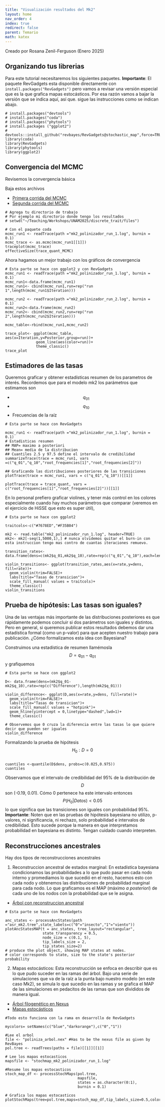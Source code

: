 ```yaml
---
title: "Visualización resultados del Mk2"
layout: home
nav_order: 4
index: true
redirect: false
parent: Temario
math: katex
---
```


Creado por Rosana Zenil-Ferguson (Enero 2025)

## Organizando tus librerias

Para este tutorial necesitaremos los siguientes paquetes. **Importante**: El paquete RevGadgets esta disponible directamente con ``install.packages("RevGadgets")`` pero vamos a revisar una versión especial que es la que grafica mapas estocásticos. Por esa razón vamos a bajar la versión que se indica aquí, así que. sigue las instrucciones como se indican abajo. 

```
# install.packages("devtools")
# install.packages("coda")
# install.packages("phytools")
# install.packages ("ggplot2")
# devtools::install_github("revbayes/RevGadgets@stochastic_map",force=TRUE)
library(coda)
library(RevGadgets)
library(phytools)
library(ggplot2)
```

## Convergencia del MCMC

Revisemos la convergencia básica

Baja estos archivos
+ [Primera corrida del MCMC](files/mk2_polinizador_run_1.log)
+ [Segunda corrida del MCMC](files/mk2_polinizador_run_2.log)

```
# Agrega tu directorio de trabajo
# Por ejemplo mi directorio donde tengo los resultados
# setwd("~/Teaching/Workshops/UNAM2025/discrete_trait/files")

# Con el paquete coda
mcmc_run1 <- readTrace(path ="mk2_polinizador_run_1.log", burnin = 0.1)
mcmc_trace <- as.mcmc(mcmc_run1[[1]])
traceplot(mcmc_trace)
effectiveSize(trace_quant_MCMC)

```

Ahora hagamos un mejor trabajo con los gráficos de convergencia

```
# Esta parte se hace con ggplot2 y con RevGadgets
mcmc_run1 <- readTrace(path ="mk2_polinizador_run_1.log", burnin = 0.1)
mcmc_run1<-data.frame(mcmc_run1)
mcmc_run1<- cbind(mcmc_run1,run=rep("run 1",length(mcmc_run1$Iteration)))

mcmc_run2 <- readTrace(path ="mk2_polinizador_run_2.log", burnin = 0.1)
mcmc_run2<-data.frame(mcmc_run2)
mcmc_run2<- cbind(mcmc_run2,run=rep("run 2",length(mcmc_run2$Iteration)))

mcmc_table<-rbind(mcmc_run1,mcmc_run2)

trace_plot<- ggplot(mcmc_table, aes(x=Iteration,y=Posterior,group=run))+
              geom_line(aes(color=run))+
              theme_classic()
trace_plot

```

## Estimadores de las tasas

Queremos graficar y obtener estadísticas resumen de los parametros de interés. Recordemos que para el modelo mk2 los parámetros que estimamos son

+ $$q_{01}$$
+ $$q_{10}$$
+ Frecuencias de la raíz

```
# Esta parte se hace con RevGadgets

mcmc_run1 <- readTrace(path ="mk2_polinizador_run_1.log", burnin = 0.1)
# Estadisticas resumen
## MAP= maximo a posteriori
## Mean= media de la distribucion
## Cuantiles 2.5 y 97.5 define el intervalo de credibilidad
summarizeTrace(trace = mcmc_run1, vars =c("q_01","q_10","root_frequencies[1]","root_frequencies[2]"))

## Graficando las distribuciones posteriores de las transiciones
plotTrace(trace = mcmc_run1, vars = c("q_01","q_10"))[[1]]

plotTrace(trace = trace_quant, vars = c("root_frequencies[1]","root_frequencies[2]"))[[1]]
```

En lo personal prefiero graficar violines, y tener más control en los colores especialmente cuando hay muchos parámetros que comparar (veremos en el ejercicio de HiSSE que esto es super útil),

```
# Esta parte se hace con ggplot2

traitcols<-c("#7678ED","#F35B04")

mk2 <- read.table("mk2_polinizador_run_1.log", header=TRUE)
mk2<- mk2[-seq(1,5000,1),] # nunca olvidemos quitar el burn-in con esta instruccion tengo mas contro de cuantas iteraciones remuevo.

transition_rates<- data.frame(dens=c(mk2$q_01,mk2$q_10),rate=rep(c("q_01","q_10"),each=length(mk2$q_01)))

violin_transitions<- ggplot(transition_rates,aes(x=rate,y=dens, fill=rate))+
  geom_violin(trim=FALSE)+
  labs(title="Tasas de transicion")+
  scale_fill_manual( values = traitcols)+
  theme_classic()
violin_transitions

```

## Prueba de hipótesis: Las tasas son iguales?

Una de las ventajas más importante de las distribuciones posteriores es que rápidamente podemos concluir si dos parámetros son iguales y distintos. Pero en general, si queremos publicar estos resultados debemos dar una estadística formal (como un p-valor) para que acepten nuestro trabajo para publicación. ¿Cómo formalizamos esta idea con Bayesiana?

Construimos una estadística de resumen llamémosla $$D= q_{01}-q_{01}$$ y grafiquemos
```
# Esta parte se hace con ggplot2

D<- data.frame(dens=(mk2$q_01-mk2$q_10),rate=rep(c("Difference"),length(mk2$q_01)))

violin_difference<- ggplot(D,aes(x=rate,y=dens, fill=rate))+
  geom_violin(trim=FALSE)+
  labs(title="Tasas de transicion")+
  scale_fill_manual( values = "hotpink")+
  geom_hline(yintercept = 0,linetype="dashed",lwd=1)+
  theme_classic()

# Observemos que 0 cruza la diferencia entre las tasas lo que quiere decir que pueden ser iguales
violin_difference

```

Formalizando la prueba de hipótesis
$$ H_0: D=0$$

```

cuantiles <-quantile(D$dens, probs=c(0.025,0.975))
cuantiles
```

Observamos que el intervalo de credibilidad del 95% de la distribución de $$D$$ son (-0.19, 0.01). Cómo 0 pertenece ha este intervalo entonces $$P(H_0\lvert Datos)<0.05$$ lo que significa que las transiciones son iguales con probabilidad 95%. **Importante**: Noten que en las pruebas de hipótesis bayesiana no utilizo, p-valores, ni significancia, ni rechazo, solo probabilidad e intervalos de credibilidad. Esto sucede porque la manera en que interpretamos probabilidad en bayesiana es distinto. Tengan cuidado cuando interpreten. 

## Reconstrucciones ancestrales

Hay dos tipos de reconstrucciones ancestrales

1. Reconstruccion ancestral de estados marginal: En estadística bayesiana condicionamos las probabilidades a lo que pudo pasar en cada nodo interno y promediamos lo que sucedió en el resto, hacemos esto con cada nodo y obtenemos las distribuciones de probabilidad marginal para cada nodo. Lo que graficamos es el MAP (máximo *a posteriori*) de cada uno de los nodos con la probabilidad que se le asigna. 

+ [Árbol con reconstruccion ancestral](files/asr_mk2.tree)

```
# Esta parte se hace con RevGadgets

anc_states <- processAncStates(path ="asr_mk2.tree",state_labels=c("0"="insecto","1"="viento"))
plotAncStatesMAP(t = anc_states, tree_layout="rectangular",
                 state_transparency = 0.5,
                 node_size = c(0.1, 5),
                 tip_labels_size = 2,
                 tip_states_size=2)
# produce the plot object, showing MAP states at nodes.
# color corresponds to state, size to the state's posterior probability

```


2. Mapas estocásticos: Esta reconstrucción se enfoca en describir que es lo que pudo suceder en las ramas del árbol. Bajo una serie de simulaciones que va de la raíz a la punta bajo nuestro modelo (en este caso Mk2), se simula lo que sucedio en las ramas y se grafica el MAP de las simulaciones en pedacitos de las ramas que son divididos de manera igual. 

+ [Árbol filogenético en Nexus](files/poliniza_arbol.nex)
+ [Mapas estocásticos](files/stochmap_mk2_polinizador_run_1.log)

```
#Todo esto funciona con la rama en desarrollo de RevGadgets

mycolors= setNames(c("blue","darkorange"),c("0","1"))

#Lee el arbol
file <- "poliniza_arbol.nex" #Has to be the nexus file as given by RevBayes
pol.tree <- readTrees(paths = file)[[1]][[1]]

# Lee los mapas estocasticos
mapsfile <- "stochmap_mk2_polinizador_run_1.log" 

#Resume los mapas estocasticos 
stoch_map_df <- processStochMaps(pol.tree,
                                 mapsfile, 
                                 states = as.character(0:1), 
                                 burnin = 0.1)

# Grafica los mapas estocasticos
plotStochMaps(tree=pol.tree,maps=stoch_map_df,tip_labels_size=0.5,colors=mycolors)
```

